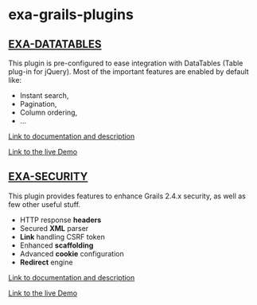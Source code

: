 # exa-grails-plugins

## [EXA-DATATABLES](https://github.com/exanpe/exa-grails-plugins/tree/master/exa-datatables)

This plugin is pre-configured to ease integration with DataTables (Table plug-in for jQuery).
Most of the important features are enabled by default like:
* Instant search,
* Pagination,
* Column ordering,
* ...

[Link to documentation and description](https://github.com/exanpe/exa-grails-plugins/tree/master/exa-datatables/README.md)

[Link to the live Demo](http://grails-exanpe.rhcloud.com/exaDatatablesDemo/index)


## [EXA-SECURITY](https://github.com/exanpe/exa-grails-plugins/tree/master/exa-security)

This plugin provides features to enhance Grails 2.4.x security, as well as few other useful stuff.
* HTTP response **headers**
* Secured **XML** parser
* **Link** handling CSRF token
* Enhanced **scaffolding**
* Advanced **cookie** configuration
* **Redirect** engine

[Link to documentation and description](https://github.com/exanpe/exa-grails-plugins/tree/master/exa-security/README.md)

[Link to the live Demo](http://grails-exanpe.rhcloud.com/exaSecurityDemo/index)
